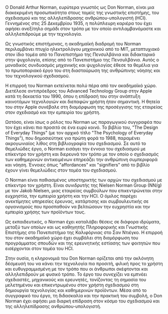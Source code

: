 Ο Donald Arthur Norman, ευρύτερα γνωστός ως Don Norman, είναι μια διακεκριμένη προσωπικότητα στους τομείς της γνωστικής επιστήμης, του σχεδιασμού και της αλληλεπίδρασης ανθρώπου-υπολογιστή (HCI). Γεννημένος στις 25 Δεκεμβρίου 1935, η πολύπλευρη καριέρα του έχει αφήσει ανεξίτηλο σημάδι στον τρόπο με τον οποίο αντιλαμβανόμαστε και αλληλεπιδρούμε με την τεχνολογία.

Ως γνωστικός επιστήμονας, η ακαδημαϊκή διαδρομή του Norman περιλαμβάνει πτυχίο ηλεκτρολόγου μηχανικού από το ΜΙΤ, μεταπτυχιακό στον ίδιο τομέα από το Πανεπιστήμιο της Πενσυλβάνια και διδακτορικό στην ψυχολογία, επίσης από το Πανεπιστήμιο της Πενσυλβάνια. Αυτός ο μοναδικός συνδυασμός μηχανικής και ψυχολογίας έθεσε τα θεμέλια για το πρωτοποριακό έργο του στη διασταύρωση της ανθρώπινης νόησης και του τεχνολογικού σχεδιασμού.

Η επιρροή του Norman εκτείνεται πολύ πέρα από τον ακαδημαϊκό χώρο. Διετέλεσε αντιπρόεδρος του Advanced Technology Group στην Apple κατά τη δεκαετία του 1990, όπου η επίδρασή του στην ανάπτυξη καινοτόμων τεχνολογιών και διεπαφών χρήστη ήταν σημαντική. Η θητεία του στην Apple συνέβαλε στη διαμόρφωση της προσέγγισης της εταιρείας στον σχεδιασμό και την εμπειρία του χρήστη.

Ωστόσο, είναι ίσως ο ρόλος του Norman ως παραγωγικού συγγραφέα που τον έχει κάνει πιο προσιτό σε ένα ευρύ κοινό. Το βιβλίο του, "The Design of Everyday Things" (με τον αρχικό τίτλο "The Psychology of Everyday Things"), που δημοσιεύτηκε για πρώτη φορά το 1988, παραμένει ακρογωνιαίος λίθος στη βιβλιογραφία του σχεδιασμού. Σε αυτό το θεμελιώδες έργο, ο Norman εισάγει την έννοια του σχεδιασμού με επίκεντρο τον χρήστη και διερευνά τον τρόπο με τον οποίο ο σχεδιασμός των καθημερινών αντικειμένων επηρεάζει την ανθρώπινη συμπεριφορά και νόηση. Έννοιες όπως "affordances" και "signifiers" από το βιβλίο έχουν γίνει θεμελιώδεις στον τομέα του σχεδιασμού.

Ο Norman είναι παθιασμένος υποστηρικτής των αρχών του σχεδιασμού με επίκεντρο τον χρήστη. Είναι συνιδρυτής της Nielsen Norman Group (NN/g) με τον Jakob Nielsen, μιας εταιρείας συμβούλων που επικεντρώνεται στην ευχρηστία, την εμπειρία χρήστη και την HCI. Ο όμιλος παρέχει ανεκτίμητες υπηρεσίες έρευνας, κατάρτισης και συμβουλευτικής σε οργανισμούς που προσπαθούν να βελτιώσουν την ευχρηστία και την εμπειρία χρήσης των προϊόντων τους.

Ως εκπαιδευτικός, ο Norman έχει καταλάβει θέσεις σε διάφορα ιδρύματα, μεταξύ των οποίων και ως καθηγητής Πληροφορικής και Γνωστικής Επιστήμης στο Πανεπιστήμιο της Καλιφόρνιας στο Σαν Ντιέγκο. Η επιρροή του στον ακαδημαϊκό χώρο έχει συμβάλει στη διαμόρφωση του προγράμματος σπουδών και της ερευνητικής εστίασης των φοιτητών που εισέρχονται στον τομέα του HCI.

Στην ουσία, η κληρονομιά του Don Norman ορίζεται από την ακλόνητη δέσμευσή του να κάνει την τεχνολογία πιο προσιτή, φιλική προς το χρήστη και ευθυγραμμισμένη με τον τρόπο που οι άνθρωποι σκέφτονται και αλληλεπιδρούν με φυσικό τρόπο. Το έργο του συνεχίζει να εμπνέει σχεδιαστές, μηχανικούς και ερευνητές, τονίζοντας τη σημασία του μελετημένου και επικεντρωμένου στον χρήστη σχεδιασμού στη δημιουργία τεχνολογίας και καθημερινών προϊόντων. Μέσα από το συγγραφικό του έργο, τη διδασκαλία και την πρακτική του συμβολή, ο Don Norman έχει αφήσει μια διαρκή επίδραση στον κόσμο του σχεδιασμού και της αλληλεπίδρασης ανθρώπου-υπολογιστή.
